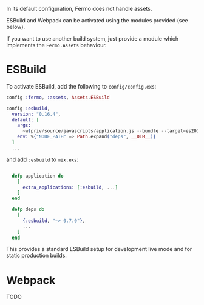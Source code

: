 In its default configuration, Fermo does not handle assets.

ESBuild and Webpack can be activated using the modules provided
(see below).

If you want to use another build system, just provide a
module which implements the `Fermo.Assets` behaviour.

# ESBuild

To activate ESBuild, add the following to `config/config.exs`:

```elixir
config :fermo, :assets, Assets.ESBuild

config :esbuild,
  version: "0.16.4",
  default: [
    args:
      ~w(priv/source/javascripts/application.js --bundle --target=es2017 --outdir=build --external:/fonts/* --external:/images/*),
    env: %{"NODE_PATH" => Path.expand("deps", __DIR__)}
  ]
  ...
```

and add `:esbuild` to `mix.exs`:

```elixir

  defp application do
    [
      extra_applications: [:esbuild, ...]
    ]
  end

  defp deps do
    [
      {:esbuild, "~> 0.7.0"},
      ...
    ]
  end
```

This provides a standard ESBuild setup for development live mode
and for static production builds.

# Webpack

TODO
